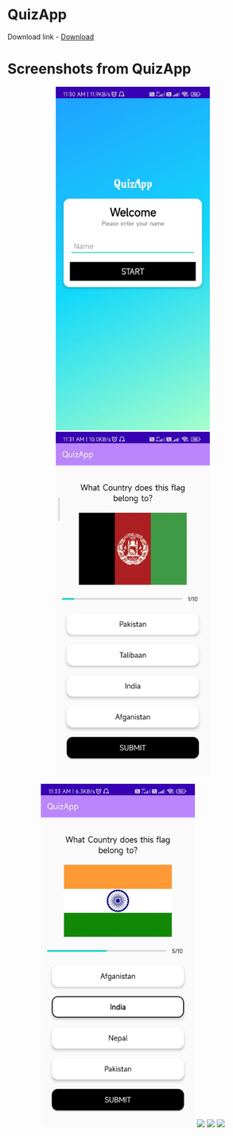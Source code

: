 # QuizApp

Download link - [Download](https://github.com/tarunguptaraja/QuizApp/raw/master/app/release/app-release.apk)

# **Screenshots from QuizApp** 
<p align="center">
<img src="https://github.com/tarunguptaraja/QuizApp/blob/master/screenshots/home.jpeg" width="310">
<img src="https://github.com/tarunguptaraja/QuizApp/blob/master/screenshots/question.jpeg" width="310">
 </p>
 <p align="center">
<img src="https://github.com/tarunguptaraja/QuizApp/blob/master/screenshots/selected.jpeg" width="310">
<img src="https://github.com/tarunguptaraja/QuizApp/blob/master/screenshots/correct.jpegg" width="310">
<img src="https://github.com/tarunguptaraja/QuizApp/blob/master/screenshots/wrong.jpegg" width="310">
<img src="https://github.com/tarunguptaraja/QuizApp/blob/master/screenshots/result.jpegg" width="310">
</p>
